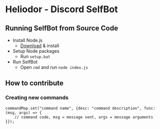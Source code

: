 # Heliodor - Discord SelfBot
## Running SelfBot from Source Code
* Install Node.js
  - [Download](https://nodejs.org/en/download) & install
* Setup Node packages
  - Run `setup.bat`
* Run SelfBot
  - Open `cmd` and run `node index.js`
## How to contribute
### Creating new commands
```
commandMap.set("command name", {desc: "command description", func: (msg, args) => {
	// command code, msg = message sent, args = message arguments
}});
```

